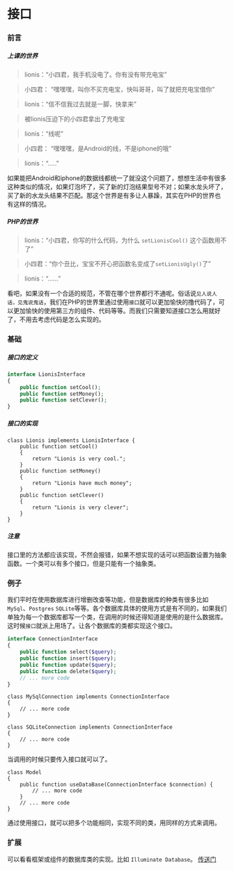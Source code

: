 # 接口
### 前言

##### 上课的世界
>lionis：“小四君，我手机没电了。你有没有带充电宝”

>小四君： “嘿嘿嘿，叫你不买充电宝，快叫哥哥，叫了就把充电宝借你”

>lionis：“信不信我过去就是一脚，快拿来”

>被lionis压迫下的小四君拿出了充电宝

>lionis：“线呢”

>小四君： “嘿嘿嘿，是Android的线，不是iphone的哦”

>lionis：“.....”

如果能把Android和iphone的数据线都统一了就没这个问题了，想想生活中有很多这种类似的情况，如果灯泡坏了，买了新的灯泡结果型号不对；如果水龙头坏了，买了新的水龙头结果不匹配。那这个世界是有多让人暴躁，其实在PHP的世界也有这样的情况。

##### PHP的世界
>lionis：“小四君，你写的什么代码，为什么 `setLionisCool()` 这个函数用不了”

>小四君：“你个丑比，宝宝不开心把函数名变成了`setLionisUgly()`了”

>lionis：“......”

看吧，如果没有一个合适的规范，不管在哪个世界都行不通呢。俗话说`见人说人话，见鬼说鬼话`，我们在PHP的世界里通过使用`接口`就可以更加愉快的撸代码了，可以更加愉快的使用第三方的组件、代码等等。而我们只需要知道接口怎么用就好了，不用去考虑代码是怎么实现的。

### 基础
##### 接口的定义
```php
interface LionisInterface
{
	public function setCool();
	public function setMoney();
	public function setClever();
}
```
##### 接口的实现
```
class Lionis implements LionisInterface {
	public function setCool()
	{
		return "Lionis is very cool.";		
	}
	public function setMoney()
	{
		return "Lionis have much money";
	}
	public function setClever()
	{
		return "Lionis is very clever";
	}
}
```

##### 注意
接口里的方法都应该实现，不然会报错，如果不想实现的话可以把函数设置为抽象函数。一个类可以有多个接口，但是只能有一个抽象类。

### 例子
我们平时在使用数据库进行增删改查等功能，但是数据库的种类有很多比如`MySql`、`Postgres` `SQLite`等等。各个数据库具体的使用方式是有不同的，如果我们单独为每一个数据库都写一个类，在调用的时候还得知道是使用的是什么数据库。这时候`接口`就派上用场了。让各个数据库的类都实现这个接口。
```php
interface ConnectionInterface 
{
	public function select($query);
	public function insert($query);
	public function update($query);
	public function delete($query);
	// ... more code
}
```
```
class MySqlConnection implements ConnectionInterface
{
	// ... more code 
}
```
```
class SQLiteConnection implements ConnectionInterface
{
	// ... more code 
}
```
当调用的时候只要传入接口就可以了。
```
class Model
{
	public function useDataBase(ConnectionInterface $connection) {
		// ... more code
	}
	// ... more code
}
```
通过使用接口，就可以把多个功能相同，实现不同的类，用同样的方式来调用。

### 扩展
可以看看框架或组件的数据库类的实现。比如 `Illuminate Database`。 [传送门](https://github.com/illuminate/database)


